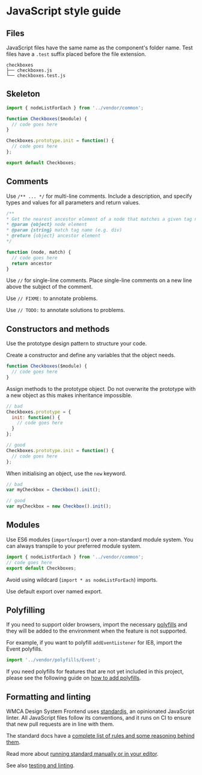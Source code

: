 # JavaScript style guide

## Files

JavaScript files have the same name as the component's folder name. Test files have a `.test` suffix placed before the file extension.

```
checkboxes
├── checkboxes.js
└── checkboxes.test.js
```

## Skeleton

```js
import { nodeListForEach } from '../vendor/common';

function Checkboxes($module) {
  // code goes here
}

Checkboxes.prototype.init = function() {
  // code goes here
};

export default Checkboxes;
```

## Comments

Use `/** ... */` for multi-line comments. Include a description, and specify types and values for all parameters and return values.

```js
/**
* Get the nearest ancestor element of a node that matches a given tag name
* @param {object} node element
* @param {string} match tag name (e.g. div)
* @return {object} ancestor element
*/

function (node, match) {
  // code goes here
  return ancestor
}
```

Use `//` for single-line comments. Place single-line comments on a new line above the subject of the comment.

Use `// FIXME:` to annotate problems.

Use `// TODO:` to annotate solutions to problems.

## Constructors and methods

Use the prototype design pattern to structure your code.

Create a constructor and define any variables that the object needs.

```js
function Checkboxes($module) {
  // code goes here
}
```

Assign methods to the prototype object. Do not overwrite the prototype with a new object as this makes inheritance impossible.

```js
// bad
Checkboxes.prototype = {
  init: function() {
    // code goes here
  }
};

// good
Checkboxes.prototype.init = function() {
  // code goes here
};
```

When initialising an object, use the `new` keyword.

```js
// bad
var myCheckbox = Checkbox().init();

// good
var myCheckbox = new Checkbox().init();
```

## Modules

Use ES6 modules (`import`/`export`) over a non-standard module system. You can always transpile to your preferred module system.

```js
import { nodeListForEach } from '../vendor/common';
// code goes here
export default Checkboxes;
```

Avoid using wildcard (`import * as nodeListForEach`) imports.

Use default export over named export.

## Polyfilling

If you need to support older browsers, import the necessary [polyfills](/src/wmre/vendor/polyfills) and they will be added to the environment when the feature is not supported.

For example, if you want to polyfill `addEventListener` for IE8, import the Event polyfills.

```js
import '../vendor/polyfills/Event';
```

If you need polyfills for features that are not yet included in this project, please see the following guide on [how to add polyfills](../polyfilling.md).

## Formatting and linting

WMCA Design System Frontend uses [standardjs](http://standardjs.com/), an opinionated JavaScript linter. All JavaScript files follow its conventions, and it runs on CI to ensure that new pull requests are in line with them.

The standard docs have a [complete list of rules and some reasoning behind them](http://standardjs.com/rules.html).

Read more about [running standard manually or in your editor](https://github.com/alphagov/styleguides/blob/master/js.md#linting).

See also [testing and linting](../testing-and-linting.md).
